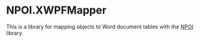 # NPOI.XWPFMapper

This is a library for mapping objects to Word document tables with the [NPOI](https://github.com/nissl-lab/npoi) library.
